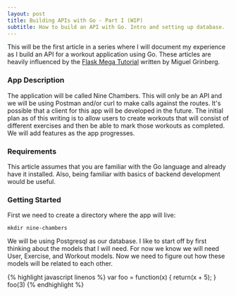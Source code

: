 ```yaml
---
layout: post
title: Building APIs with Go - Part I (WIP)
subtitle: How to build an API with Go. Intro and setting up database.
---
```


This will be the first article in a series where I will document my experience as I build an API for a workout application using Go. These articles are heavily influenced by the [Flask Mega Tutorial](https://blog.miguelgrinberg.com/post/the-flask-mega-tutorial-part-i-hello-world) written by Miguel Grinberg.

### App Description

The application will be called Nine Chambers. This will only be an API and we will be using Postman and/or curl to make calls against the routes. It's possible that a client for this app will be developed in the future. The initial plan as of this writing is to allow users to create workouts that will consist of different exercises and then be able to mark those workouts as completed. We will add features as the app progresses.

### Requirements

This article assumes that you are familiar with the Go language and already have it installed. Also, being familiar with basics of backend development would be useful.

### Getting Started

First we need to create a directory where the app will live:
```
mkdir nine-chambers 
```

We will be using Postgresql as our database. I like to start off by first thinking about the models that I will need. For now we know we will need User, Exercise, and Workout models. Now we need to figure out how these models will be related to each other.

{% highlight javascript linenos %}
var foo = function(x) { 
    return(x + 5); 
} 
foo(3)
{% endhighlight %}
